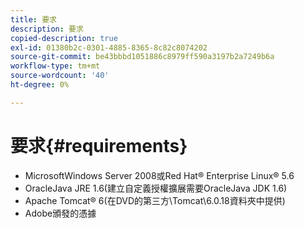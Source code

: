 ```yaml
---
title: 要求
description: 要求
copied-description: true
exl-id: 01380b2c-0301-4885-8365-8c82c8074202
source-git-commit: be43bbbd1051886c8979ff590a3197b2a7249b6a
workflow-type: tm+mt
source-wordcount: '40'
ht-degree: 0%

---
```


# 要求{#requirements}

* MicrosoftWindows Server 2008或Red Hat® Enterprise Linux® 5.6
* OracleJava JRE 1.6(建立自定義授權擴展需要OracleJava JDK 1.6)
* Apache Tomcat® 6(在DVD的第三方\Tomcat\6.0.18資料夾中提供)
* Adobe頒發的憑據
